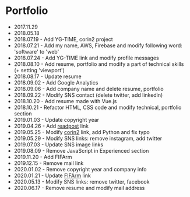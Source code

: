 # Portfolio
- 2017.11.29
- 2018.05.18
- 2018.07.19 - Add YG-TIME, corin2 project
- 2018.07.21 - Add my name, AWS, Firebase and modify following word: 'software' to 'web'
- 2018.07.24 - Add YG-TIME link and modify profile messages
- 2018.08.10 - Add resume, portfolio and modify a part of technical skills (+ setting 'viewport')
- 2018.08.17 - Update resume
- 2018.09.02 - Add Google Analytics
- 2018.09.06 - Add company name and delete resume, portfolio
- 2018.09.22 - Modify SNS contact (delete twitter, add linkedin)
- 2018.10.20 - Add resume made with Vue.js
- 2018.10.21 - Refactor HTML, CSS code and modify technical, portfolio section
- 2019.01.03 - Update copyright year
- 2019.04.26 - Add [readpost](https://readpost.co/) link
- 2019.05.25 - Modify [corin2](https://github.com/corin2/corin2) link, add Python and fix typo
- 2019.05.29 - Modify SNS links: remove instagram, add twitter
- 2019.07.03 - Update SNS image links
- 2019.08.09 - Remove JavaScript in Experienced section
- 2019.11.20 - Add FIFArm
- 2019.12.15 - Remove mail link
- 2020.01.02 - Remove copyright year and company info
- 2020.01.21 - Update [FIFArm](https://fifarm.net) link
- 2020.05.13 - Modify SNS links: remove twitter, facebook
- 2020.06.17 - Remove resume and modify mail address